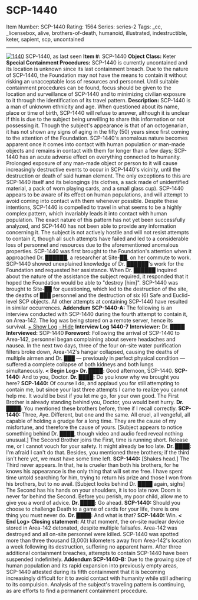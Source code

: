 # SCP-1440
Item Number: SCP-1440
Rating: 1564
Series: series-2
Tags: _cc, _licensebox, alive, brothers-of-death, humanoid, illustrated, indestructible, keter, sapient, scp, uncontained

---

[![1440](https://scp-wiki.wdfiles.com/local--resized-images/scp-1440/1440/medium.jpg)](https://scp-wiki.wdfiles.com/local--files/scp-1440/1440)
SCP-1440, as last seen
**Item #:** SCP-1440
**Object Class:** Keter
**Special Containment Procedures:** SCP-1440 is currently uncontained and its location is unknown since its last containment breach. Due to the nature of SCP-1440, the Foundation may not have the means to contain it without risking an unacceptable loss of resources and personnel. Until suitable containment procedures can be found, focus should be given to the location and surveillance of SCP-1440 and to minimizing civilian exposure to it through the identification of its travel pattern.
**Description:** SCP-1440 is a man of unknown ethnicity and age. When questioned about its name, place or time of birth, SCP-1440 will refuse to answer, although it is unclear if this is due to the subject being unwilling to share this information or not possessing it. Though the subject's appearance is that of an octogenarian, it has not shown any signs of aging in the fifty (50) years since first coming to the attention of the Foundation. SCP-1440's anomalous nature becomes apparent once it comes into contact with human population or man-made objects and remains in contact with them for longer than a few days; SCP-1440 has an acute adverse effect on everything connected to humanity. Prolonged exposure of any man-made object or person to it will cause increasingly destructive events to occur in SCP-1440's vicinity, until the destruction or death of said human element. The only exceptions to this are SCP-1440 itself and its belongings (its clothes, a sack made of unidentified material, a pack of worn playing cards, and a small glass cup).
SCP-1440 appears to be aware of its effect on human populations, and will attempt to avoid coming into contact with them whenever possible. Despite these intentions, SCP-1440 is compelled to travel in what seems to be a highly complex pattern, which invariably leads it into contact with human population. The exact nature of this pattern has not yet been successfully analyzed, and SCP-1440 has not been able to provide any information concerning it. The subject is not actively hostile and will not resist attempts to contain it, though all such attempts have failed and led to a considerable loss of personnel and resources due to the aforementioned anomalous properties.
SCP-1440 was first brought to the Foundation's attention when it approached Dr. ██████, a researcher at Site-██, on her commute to work. SCP-1440 showed unexplained knowledge of Dr. ██████'s work for the Foundation and requested her assistance. When Dr. ██████ inquired about the nature of the assistance the subject required, it responded that it hoped the Foundation would be able to "destroy [him]". SCP-1440 was brought to Site-██ for questioning, which led to the destruction of the site, the deaths of ███ personnel and the destruction of six (6) Safe and Euclid-level SCP objects. All other attempts at containing SCP-1440 have resulted in similar occurrences.
**Addendum SCP-1440-A:** The following is an interview conducted with SCP-1440 during the fourth attempt to contain it, on Area-142. The log was being stored on a remote server, hence its survival.
[\+ Show Log](javascript:;)
[\- Hide](javascript:;)
**Interview Log 1440-7**
**Interviewer:** Dr. ████
**Interviewed:** SCP-1440
**Foreword:** Following the arrival of SCP-1440 to Area-142, personnel began complaining about severe headaches and nausea. In the next two days, three of the four on-site water purification filters broke down, Area-142's hangar collapsed, causing the deaths of multiple airmen and Dr. ███ — previously in perfect physical condition — suffered a complete collapse of both kidneys and both lungs simultaneously.
**< Begin Log>**
**Dr. ████:** Good afternoon, SCP-1440.
**SCP-1440:** And to you, Doctor.
**Dr. ████:** Do you know why we brought you here?
**SCP-1440:** Of course I do, and applaud you for still attempting to contain me, but since your last three attempts I came to realize you cannot help me. It would be best if you let me go, for your own good. The First Brother is already standing behind you, Doctor, you would best hurry.
**Dr. ████:** You mentioned these brothers before, three if I recall correctly.
**SCP-1440:** Three, Aye. Different, but one and the same. All cruel, all vengeful, all capable of holding a grudge for a long time. They are the cause of my misfortune, and therefore the cause of yours. [Subject appears to notice something behind Dr. ████, though video and audio feed reveal nothing unusual.] The Second Brother joins the First, time is running short. Release me, or I cannot vouch for your safety. It might already be too late.
**Dr. ████:** I'm afraid I can't do that. Besides, you mentioned three brothers; if the third isn't here yet, we must have some time left.
**SCP-1440:** [Shakes head.] The Third never appears. In that, he is crueler than both his brothers, for he knows his appearance is the only thing that will set me free. I have spent time untold searching for him, trying to return his prize and those I won from his brothers, but to no avail. [Subject looks behind Dr. ████ again, sighs] The Second has his hands on your shoulders, it is too late now. Doom is never far behind the Second. Before you perish, my poor child, allow me to give you a word of advice.
**Dr. ████:** Go ahead.
**SCP-1440:** Should you choose to challenge Death to a game of cards for your life, there is one thing you must never do.
**Dr. ████:** And what is that?
**SCP-1440:** Win.
**< End Log>**
**Closing statement:** At that moment, the on-site nuclear device stored in Area-142 detonated, despite multiple failsafes. Area-142 was destroyed and all on-site personnel were killed. SCP-1440 was spotted more than three thousand (3,000) kilometers away from Area-142's location a week following its destruction, suffering no apparent harm. After three additional containment breaches, attempts to contain SCP-1440 have been suspended indefinitely.
**Addendum SCP-1440-B:** Due to the growing size of human population and its rapid expansion into previously empty areas, SCP-1440 attested during its fifth containment that it is becoming increasingly difficult for it to avoid contact with humanity while still adhering to its compulsion. Analysis of the subject's traveling pattern is continuing, as are efforts to find a permanent containment procedure.